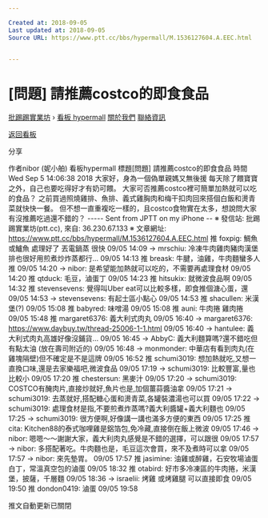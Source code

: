 ```yaml
---

Created at: 2018-09-05
Last updated at: 2018-09-05
Source URL: https://www.ptt.cc/bbs/hypermall/M.1536127604.A.EEC.html


---
```


# [問題] 請推薦costco的即食食品


[批踢踢實業坊](https://www.ptt.cc/bbs/) › [看板 hypermall](https://www.ptt.cc/bbs/hypermall/index.html) [關於我們](https://www.ptt.cc/about.html) [聯絡資訊](https://www.ptt.cc/contact.html)

[返回看板](https://www.ptt.cc/bbs/hypermall/index.html)

分享

作者nibor (妮小舶)
看板hypermall
標題\[問題\] 請推薦costco的即食食品
時間Wed Sep 5 14:06:38 2018
大家好，身為一個偽單親媽又無後援 每天除了餵寶寶之外，自己也要吃得好才有奶可餵。 大家可否推薦costco裡可簡單加熱就可以吃的食品？ 之前買過照燒雞排、魚排、義式雞胸肉和梅干扣肉回來搭個白飯和燙青菜就快快一餐。 但不想一直重複吃一樣的，且costco食物實在太多，想說問大家有沒推薦吃過還不錯的？ ----- Sent from JPTT on my iPhone -- ※ 發信站: 批踢踢實業坊(ptt.cc), 來自: 36.230.67.133 ※ 文章網址: <https://www.ptt.cc/bbs/hypermall/M.1536127604.A.EEC.html>
推 foxpig: 鯛魚或鱸魚 處理好了 丟電鍋蒸 很快 09/05 14:09
→ mrschiu: 冷凍牛肉雞肉豬肉漢堡排也很好用煎煮炒炸蒸都行... 09/05 14:13
推 breask: 牛腱，油雞，牛肉麵蠻多人推 09/05 14:20
→ nibor: 是希望能加熱就可以吃的，不需要再處理食材 09/05 14:20
推 qtduck: 毛豆，滷蛋丁 09/05 14:23
推 hitsukix: 就微波食品啊 09/05 14:32
推 stevensevens: 覺得叫Uber eat可以比較多樣，即食推個溏心蛋，還 09/05 14:53
→ stevensevens: 有起士區小點心 09/05 14:53
推 shacullen: 米漢堡(?) 09/05 15:08
推 babyred: 味噌湯 09/05 15:08
推 auni: 牛肉捲 雞肉捲 09/05 15:48
推 margaret6376: 義大利式肉丸 09/05 16:40
→ margaret6376: <https://www.daybuy.tw/thread-25006-1-1.html> 09/05 16:40
→ hantulee: 義大利式肉丸高雄好像沒鋪貨… 09/05 16:45
→ AbbyC: 義大利麵算嗎?還不錯吃但有點太油 (放在壽司附近的) 09/05 16:48
→ monmonder: 中華店有看到肉丸(在雞塊隔壁)但不確定是不是這牌 09/05 16:52
推 schumi3019: 想加熱就吃,又想一直換口味,還是去家樂福吧,微波食品 09/05 17:19
→ schumi3019: 比較豐富,量也比較小 09/05 17:20
推 chestersun: 黑麥汁 09/05 17:20
→ schumi3019: COSTCO有醃肉片,直接炒就好,魚片也是,加個薑蒜醬油拿 09/05 17:21
→ schumi3019: 去蒸就好,搭配糖心蛋和燙青菜,各罐裝濃湯也可以買 09/05 17:22
→ schumi3019: 處理食材是指,不要煎煮炸蒸嗎?義大利醬罐+義大利麵也 09/05 17:25
→ schumi3019: 很方便啊,好像講一講也滿多方便的東西 09/05 17:25
推 cita: Kitchen88的泰式咖哩雞是鋁箔包,免冷藏,直接倒在飯上微波 09/05 17:46
→ nibor: 嗯嗯～～謝謝大家，義大利肉丸感覺是不錯的選擇，可以跟很 09/05 17:57
→ nibor: 多搭配著吃。牛肉麵也是，毛豆這次會買，來不及煮時可以拿 09/05 17:57
→ nibor: 來先墊胃。 09/05 17:57
推 jasimine: 油雞或醉雞，石安牧場滷蛋白丁，常溫真空包的滷蛋 09/05 18:32
推 otabird: 好市多冷凍區的牛肉捲，米漢堡，披薩，千層麵 09/05 18:36
→ israelii: 烤雞 或烤雞腿 可以直接即食 09/05 19:50
推 dondon0419: 滷蛋 09/05 19:58

推文自動更新已關閉

